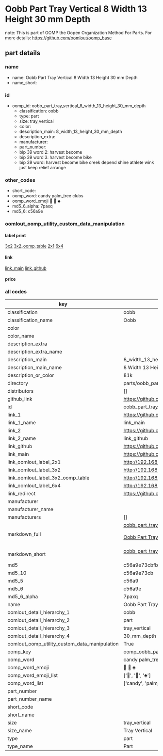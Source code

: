 # Oobb Part Tray Vertical 8 Width 13 Height 30 mm Depth  

note: This is part of OOMP the Oopen Organization Method For Parts. For more details: https://github.com/oomlout/oomp_base

##  part details
  







### name
* name: Oobb Part Tray Vertical 8 Width 13 Height 30 mm Depth
* name_short: 
### id
* oomp_id: oobb_part_tray_vertical_8_width_13_height_30_mm_depth
  * classification: oobb
  * type: part
  * size: tray_vertical
  * color: 
  * description_main: 8_width_13_height_30_mm_depth
  * description_extra: 
  * manufacturer: 
  * part_number: 
  * bip 39 word 2: harvest become
  * bip 39 word 3: harvest become bike
  * bip 39 word: harvest become bike creek depend shine athlete wink just keep relief arrange

### other_codes
* short_code: 
* oomp_word: candy palm_tree clubs
* oomp_word_emoji :candy: :palm_tree: :clubs:
* md5_6_alpha: 7paxq
* md5_6: c56a9e






### oomlout_oomp_utility_custom_data_manipulation
#### label print
[3x2](http://192.168.1.245:1112/?label=oomp%207paxq)
[3x2_oomp_table](http://192.168.1.108:1112/?label=oomp%207paxq)
[2x1](http://192.168.1.242:1112/?label=oomp%207paxq)
[6x4](http://192.168.1.55:1112/?label=oomp%207paxq)    

#### link

[link_main](https://github.com/oomlout/oomlout_oomp_version_1_messy/tree/main/parts/oobb_part_tray_vertical_8_width_13_height_30_mm_depth) [link_github](https://github.com/oomlout/oomlout_oomp_version_1_messy/tree/main/parts/oobb_part_tray_vertical_8_width_13_height_30_mm_depth)                             

#### price







### all codes 
| key | value |  
| --- | --- |  
| classification | oobb |  
| classification_name | Oobb |  
| color |  |  
| color_name |  |  
| description_extra |  |  
| description_extra_name |  |  
| description_main | 8_width_13_height_30_mm_depth |  
| description_main_name | 8 Width 13 Height 30 mm Depth |  
| description_or_color | 81k |  
| directory | parts/oobb_part_tray_vertical_8_width_13_height_30_mm_depth |  
| distributors | [] |  
| github_link | https://github.com/oomlout/oomlout_oomp_part_src/tree/main/parts/oobb_part_tray_vertical_8_width_13_height_30_mm_depth |  
| id | oobb_part_tray_vertical_8_width_13_height_30_mm_depth |  
| link_1 | https://github.com/oomlout/oomlout_oomp_version_1_messy/tree/main/parts/oobb_part_tray_vertical_8_width_13_height_30_mm_depth |  
| link_1_name | link_main |  
| link_2 | https://github.com/oomlout/oomlout_oomp_version_1_messy/tree/main/parts/oobb_part_tray_vertical_8_width_13_height_30_mm_depth |  
| link_2_name | link_github |  
| link_github | https://github.com/oomlout/oomlout_oomp_version_1_messy/tree/main/parts/oobb_part_tray_vertical_8_width_13_height_30_mm_depth |  
| link_main | https://github.com/oomlout/oomlout_oomp_version_1_messy/tree/main/parts/oobb_part_tray_vertical_8_width_13_height_30_mm_depth |  
| link_oomlout_label_2x1 | http://192.168.1.242:1112/?label=oomp%207paxq |  
| link_oomlout_label_3x2 | http://192.168.1.245:1112/?label=oomp%207paxq |  
| link_oomlout_label_3x2_oomp_table | http://192.168.1.108:1112/?label=oomp%207paxq |  
| link_oomlout_label_6x4 | http://192.168.1.55:1112/?label=oomp%207paxq |  
| link_redirect | https://github.com/oomlout/oomlout_oomp_version_1_messy/tree/main/parts/oobb_part_tray_vertical_8_width_13_height_30_mm_depth |  
| manufacturer |  |  
| manufacturer_name |  |  
| manufacturers | [] |  
| markdown_full | [oobb_part_tray_vertical_8_width_13_height_30_mm_depth](none)<br>[](none)<br>[Oobb Part Tray Vertical 8 Width 13 Height 30 Mm Depth](none)<br><br> |  
| markdown_short | [oobb_part_tray_vertical_8_width_13_height_30_mm_depth](none)<br><br> |  
| md5 | c56a9e73cbfbc1c7179d73322c44fb4b |  
| md5_10 | c56a9e73cb |  
| md5_5 | c56a9 |  
| md5_6 | c56a9e |  
| md5_6_alpha | 7paxq |  
| name | Oobb Part Tray Vertical 8 Width 13 Height 30 mm Depth |  
| oomlout_detail_hierarchy_1 | oobb |  
| oomlout_detail_hierarchy_2 | part |  
| oomlout_detail_hierarchy_3 | tray_vertical |  
| oomlout_detail_hierarchy_4 | 30_mm_depth |  
| oomlout_oomp_utility_custom_data_manipulation | True |  
| oomp_key | oomp_oobb_part_tray_vertical_8_width_13_height_30_mm_depth |  
| oomp_word | candy palm_tree clubs |  
| oomp_word_emoji | :candy: :palm_tree: :clubs: |  
| oomp_word_emoji_list | [':candy:', ':palm_tree:', ':clubs:'] |  
| oomp_word_list | ['candy', 'palm_tree', 'clubs'] |  
| part_number |  |  
| part_number_name |  |  
| short_code |  |  
| short_name |  |  
| size | tray_vertical |  
| size_name | Tray Vertical |  
| type | part |  
| type_name | Part |  
